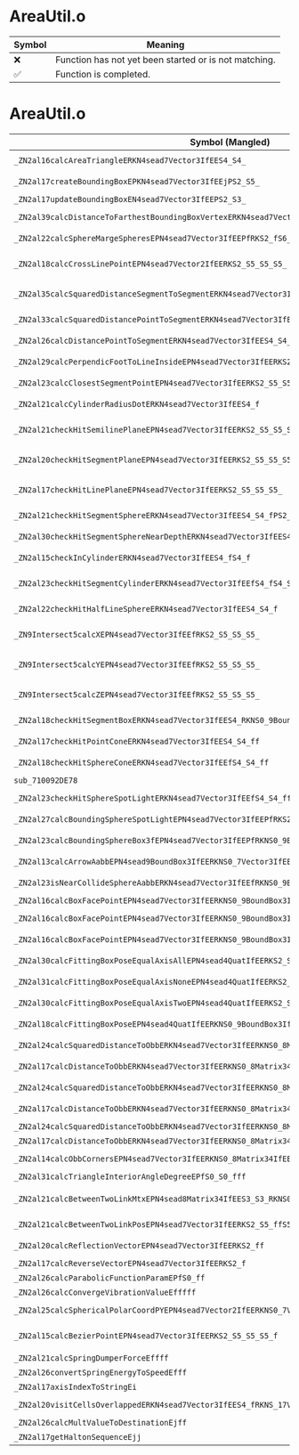 # AreaUtil.o
| Symbol | Meaning 
| ------------- | ------------- 
| :x: | Function has not yet been started or is not matching. 
| :white_check_mark: | Function is completed. 


# AreaUtil.o
| Symbol (Mangled) | Symbol (Demangled) | Decompiled? |
| ------------- |  ------------- | ------------- |
| `_ZN2al16calcAreaTriangleERKN4sead7Vector3IfEES4_S4_` | `al::calcAreaTriangle(sead::Vector3<float> const&,sead::Vector3<float> const&,sead::Vector3<float> const&)` | :x: |
| `_ZN2al17createBoundingBoxEPKN4sead7Vector3IfEEjPS2_S5_` | `al::createBoundingBox(sead::Vector3<float> const*,unsigned int,sead::Vector3<float>*,sead::Vector3<float>*)` | :x: |
| `_ZN2al17updateBoundingBoxEN4sead7Vector3IfEEPS2_S3_` | `al::updateBoundingBox(sead::Vector3<float>,sead::Vector3<float>*,sead::Vector3<float>*)` | :x: |
| `_ZN2al39calcDistanceToFarthestBoundingBoxVertexERKN4sead7Vector3IfEES4_S4_` | `al::calcDistanceToFarthestBoundingBoxVertex(sead::Vector3<float> const&,sead::Vector3<float> const&,sead::Vector3<float> const&)` | :x: |
| `_ZN2al22calcSphereMargeSpheresEPN4sead7Vector3IfEEPfRKS2_fS6_f` | `al::calcSphereMargeSpheres(sead::Vector3<float> *,float *,sead::Vector3<float> const&,float,sead::Vector3<float> const&,float)` | :x: |
| `_ZN2al18calcCrossLinePointEPN4sead7Vector2IfEERKS2_S5_S5_S5_` | `al::calcCrossLinePoint(sead::Vector2<float> *,sead::Vector2<float> const&,sead::Vector2<float> const&,sead::Vector2<float> const&,sead::Vector2<float> const&)` | :x: |
| `_ZN2al35calcSquaredDistanceSegmentToSegmentERKN4sead7Vector3IfEES4_S4_S4_PS2_S5_` | `al::calcSquaredDistanceSegmentToSegment(sead::Vector3<float> const&,sead::Vector3<float> const&,sead::Vector3<float> const&,sead::Vector3<float> const&,sead::Vector3<float>*,sead::Vector3<float>*)` | :x: |
| `_ZN2al33calcSquaredDistancePointToSegmentERKN4sead7Vector3IfEES4_S4_` | `al::calcSquaredDistancePointToSegment(sead::Vector3<float> const&,sead::Vector3<float> const&,sead::Vector3<float> const&)` | :x: |
| `_ZN2al26calcDistancePointToSegmentERKN4sead7Vector3IfEES4_S4_` | `al::calcDistancePointToSegment(sead::Vector3<float> const&,sead::Vector3<float> const&,sead::Vector3<float> const&)` | :x: |
| `_ZN2al29calcPerpendicFootToLineInsideEPN4sead7Vector3IfEERKS2_S5_S5_` | `al::calcPerpendicFootToLineInside(sead::Vector3<float> *,sead::Vector3<float> const&,sead::Vector3<float> const&,sead::Vector3<float> const&)` | :x: |
| `_ZN2al23calcClosestSegmentPointEPN4sead7Vector3IfEERKS2_S5_S5_` | `al::calcClosestSegmentPoint(sead::Vector3<float> *,sead::Vector3<float> const&,sead::Vector3<float> const&,sead::Vector3<float> const&)` | :x: |
| `_ZN2al21calcCylinderRadiusDotERKN4sead7Vector3IfEES4_f` | `al::calcCylinderRadiusDot(sead::Vector3<float> const&,sead::Vector3<float> const&,float)` | :x: |
| `_ZN2al21checkHitSemilinePlaneEPN4sead7Vector3IfEERKS2_S5_S5_S5_` | `al::checkHitSemilinePlane(sead::Vector3<float> *,sead::Vector3<float> const&,sead::Vector3<float> const&,sead::Vector3<float> const&,sead::Vector3<float> const&)` | :x: |
| `_ZN2al20checkHitSegmentPlaneEPN4sead7Vector3IfEERKS2_S5_S5_S5_b` | `al::checkHitSegmentPlane(sead::Vector3<float> *,sead::Vector3<float> const&,sead::Vector3<float> const&,sead::Vector3<float> const&,sead::Vector3<float> const&,bool)` | :x: |
| `_ZN2al17checkHitLinePlaneEPN4sead7Vector3IfEERKS2_S5_S5_S5_` | `al::checkHitLinePlane(sead::Vector3<float> *,sead::Vector3<float> const&,sead::Vector3<float> const&,sead::Vector3<float> const&,sead::Vector3<float> const&)` | :x: |
| `_ZN2al21checkHitSegmentSphereERKN4sead7Vector3IfEES4_S4_fPS2_S5_` | `al::checkHitSegmentSphere(sead::Vector3<float> const&,sead::Vector3<float> const&,sead::Vector3<float> const&,float,sead::Vector3<float>*,sead::Vector3<float>*)` | :x: |
| `_ZN2al30checkHitSegmentSphereNearDepthERKN4sead7Vector3IfEES4_S4_fPS2_S5_` | `al::checkHitSegmentSphereNearDepth(sead::Vector3<float> const&,sead::Vector3<float> const&,sead::Vector3<float> const&,float,sead::Vector3<float>*,sead::Vector3<float>*)` | :x: |
| `_ZN2al15checkInCylinderERKN4sead7Vector3IfEES4_fS4_f` | `al::checkInCylinder(sead::Vector3<float> const&,sead::Vector3<float> const&,float,sead::Vector3<float> const&,float)` | :x: |
| `_ZN2al23checkHitSegmentCylinderERKN4sead7Vector3IfEEfS4_fS4_S4_PS2_S5_` | `al::checkHitSegmentCylinder(sead::Vector3<float> const&,float,sead::Vector3<float> const&,float,sead::Vector3<float> const&,sead::Vector3<float> const&,sead::Vector3<float>*,sead::Vector3<float>*)` | :x: |
| `_ZN2al22checkHitHalfLineSphereERKN4sead7Vector3IfEES4_S4_f` | `al::checkHitHalfLineSphere(sead::Vector3<float> const&,sead::Vector3<float> const&,sead::Vector3<float> const&,float)` | :x: |
| `_ZN9Intersect5calcXEPN4sead7Vector3IfEEfRKS2_S5_S5_S5_` | `Intersect::calcX(sead::Vector3<float> *,float,sead::Vector3<float> const&,sead::Vector3<float> const&,sead::Vector3<float> const&,sead::Vector3<float> const&)` | :x: |
| `_ZN9Intersect5calcYEPN4sead7Vector3IfEEfRKS2_S5_S5_S5_` | `Intersect::calcY(sead::Vector3<float> *,float,sead::Vector3<float> const&,sead::Vector3<float> const&,sead::Vector3<float> const&,sead::Vector3<float> const&)` | :x: |
| `_ZN9Intersect5calcZEPN4sead7Vector3IfEEfRKS2_S5_S5_S5_` | `Intersect::calcZ(sead::Vector3<float> *,float,sead::Vector3<float> const&,sead::Vector3<float> const&,sead::Vector3<float> const&,sead::Vector3<float> const&)` | :x: |
| `_ZN2al18checkHitSegmentBoxERKN4sead7Vector3IfEES4_RKNS0_9BoundBox3IfEEPS2_` | `al::checkHitSegmentBox(sead::Vector3<float> const&,sead::Vector3<float> const&,sead::BoundBox3<float> const&,sead::Vector3<float>*)` | :x: |
| `_ZN2al17checkHitPointConeERKN4sead7Vector3IfEES4_S4_ff` | `al::checkHitPointCone(sead::Vector3<float> const&,sead::Vector3<float> const&,sead::Vector3<float> const&,float,float)` | :x: |
| `_ZN2al18checkHitSphereConeERKN4sead7Vector3IfEEfS4_S4_ff` | `al::checkHitSphereCone(sead::Vector3<float> const&,float,sead::Vector3<float> const&,sead::Vector3<float> const&,float,float)` | :x: |
| `sub_710092DE78` | `` | :x: |
| `_ZN2al23checkHitSphereSpotLightERKN4sead7Vector3IfEEfS4_S4_ff` | `al::checkHitSphereSpotLight(sead::Vector3<float> const&,float,sead::Vector3<float> const&,sead::Vector3<float> const&,float,float)` | :x: |
| `_ZN2al27calcBoundingSphereSpotLightEPN4sead7Vector3IfEEPfRKS2_S6_ff` | `al::calcBoundingSphereSpotLight(sead::Vector3<float> *,float *,sead::Vector3<float> const&,sead::Vector3<float> const&,float,float)` | :x: |
| `_ZN2al23calcBoundingSphereBox3fEPN4sead7Vector3IfEEPfRKNS0_9BoundBox3IfEE` | `al::calcBoundingSphereBox3f(sead::Vector3<float> *,float *,sead::BoundBox3<float> const&)` | :x: |
| `_ZN2al13calcArrowAabbEPN4sead9BoundBox3IfEERKNS0_7Vector3IfEES7_` | `al::calcArrowAabb(sead::BoundBox3<float> *,sead::Vector3<float> const&,sead::Vector3<float> const&)` | :x: |
| `_ZN2al23isNearCollideSphereAabbERKN4sead7Vector3IfEEfRKNS0_9BoundBox3IfEE` | `al::isNearCollideSphereAabb(sead::Vector3<float> const&,float,sead::BoundBox3<float> const&)` | :x: |
| `_ZN2al16calcBoxFacePointEPN4sead7Vector3IfEERKNS0_9BoundBox3IfEEi` | `al::calcBoxFacePoint(sead::Vector3<float> *,sead::BoundBox3<float> const&,int)` | :x: |
| `_ZN2al16calcBoxFacePointEPN4sead7Vector3IfEERKNS0_9BoundBox3IfEEiRKNS0_8Matrix34IfEE` | `al::calcBoxFacePoint(sead::Vector3<float> *,sead::BoundBox3<float> const&,int,sead::Matrix34<float> const&)` | :x: |
| `_ZN2al16calcBoxFacePointEPN4sead7Vector3IfEERKNS0_9BoundBox3IfEEiRKNS0_4QuatIfEERKS2_` | `al::calcBoxFacePoint(sead::Vector3<float> *,sead::BoundBox3<float> const&,int,sead::Quat<float> const&,sead::Vector3<float> const&)` | :x: |
| `_ZN2al30calcFittingBoxPoseEqualAxisAllEPN4sead4QuatIfEERKS2_S5_` | `al::calcFittingBoxPoseEqualAxisAll(sead::Quat<float> *,sead::Quat<float> const&,sead::Quat<float> const&)` | :x: |
| `_ZN2al31calcFittingBoxPoseEqualAxisNoneEPN4sead4QuatIfEERKS2_S5_` | `al::calcFittingBoxPoseEqualAxisNone(sead::Quat<float> *,sead::Quat<float> const&,sead::Quat<float> const&)` | :x: |
| `_ZN2al30calcFittingBoxPoseEqualAxisTwoEPN4sead4QuatIfEERKS2_S5_i` | `al::calcFittingBoxPoseEqualAxisTwo(sead::Quat<float> *,sead::Quat<float> const&,sead::Quat<float> const&,int)` | :x: |
| `_ZN2al18calcFittingBoxPoseEPN4sead4QuatIfEERKNS0_9BoundBox3IfEERKS2_S9_` | `al::calcFittingBoxPose(sead::Quat<float> *,sead::BoundBox3<float> const&,sead::Quat<float> const&,sead::Quat<float> const&)` | :x: |
| `_ZN2al24calcSquaredDistanceToObbERKN4sead7Vector3IfEERKNS0_8Matrix34IfEES4_` | `al::calcSquaredDistanceToObb(sead::Vector3<float> const&,sead::Matrix34<float> const&,sead::Vector3<float> const&)` | :x: |
| `_ZN2al17calcDistanceToObbERKN4sead7Vector3IfEERKNS0_8Matrix34IfEES4_` | `al::calcDistanceToObb(sead::Vector3<float> const&,sead::Matrix34<float> const&,sead::Vector3<float> const&)` | :x: |
| `_ZN2al24calcSquaredDistanceToObbERKN4sead7Vector3IfEERKNS0_8Matrix34IfEES4_RKNS0_9BoundBox3IfEE` | `al::calcSquaredDistanceToObb(sead::Vector3<float> const&,sead::Matrix34<float> const&,sead::Vector3<float> const&,sead::BoundBox3<float> const&)` | :x: |
| `_ZN2al17calcDistanceToObbERKN4sead7Vector3IfEERKNS0_8Matrix34IfEES4_RKNS0_9BoundBox3IfEE` | `al::calcDistanceToObb(sead::Vector3<float> const&,sead::Matrix34<float> const&,sead::Vector3<float> const&,sead::BoundBox3<float> const&)` | :x: |
| `_ZN2al24calcSquaredDistanceToObbERKN4sead7Vector3IfEERKNS0_8Matrix34IfEE` | `al::calcSquaredDistanceToObb(sead::Vector3<float> const&,sead::Matrix34<float> const&)` | :x: |
| `_ZN2al17calcDistanceToObbERKN4sead7Vector3IfEERKNS0_8Matrix34IfEE` | `al::calcDistanceToObb(sead::Vector3<float> const&,sead::Matrix34<float> const&)` | :x: |
| `_ZN2al14calcObbCornersEPN4sead7Vector3IfEERKNS0_8Matrix34IfEERKNS0_9BoundBox3IfEE` | `al::calcObbCorners(sead::Vector3<float> *,sead::Matrix34<float> const&,sead::BoundBox3<float> const&)` | :x: |
| `_ZN2al31calcTriangleInteriorAngleDegreeEPfS0_S0_fff` | `al::calcTriangleInteriorAngleDegree(float *,float *,float *,float,float,float)` | :x: |
| `_ZN2al21calcBetweenTwoLinkMtxEPN4sead8Matrix34IfEES3_S3_RKNS0_7Vector3IfEES7_ff` | `al::calcBetweenTwoLinkMtx(sead::Matrix34<float> *,sead::Matrix34<float> *,sead::Matrix34<float> *,sead::Vector3<float> const&,sead::Vector3<float> const&,float,float)` | :x: |
| `_ZN2al21calcBetweenTwoLinkPosEPN4sead7Vector3IfEERKS2_S5_ffS5_` | `al::calcBetweenTwoLinkPos(sead::Vector3<float> *,sead::Vector3<float> const&,sead::Vector3<float> const&,float,float,sead::Vector3<float> const&)` | :x: |
| `_ZN2al20calcReflectionVectorEPN4sead7Vector3IfEERKS2_ff` | `al::calcReflectionVector(sead::Vector3<float> *,sead::Vector3<float> const&,float,float)` | :x: |
| `_ZN2al17calcReverseVectorEPN4sead7Vector3IfEERKS2_f` | `al::calcReverseVector(sead::Vector3<float> *,sead::Vector3<float> const&,float)` | :x: |
| `_ZN2al26calcParabolicFunctionParamEPfS0_ff` | `al::calcParabolicFunctionParam(float *,float *,float,float)` | :x: |
| `_ZN2al26calcConvergeVibrationValueEfffff` | `al::calcConvergeVibrationValue(float,float,float,float,float)` | :x: |
| `_ZN2al25calcSphericalPolarCoordPYEPN4sead7Vector2IfEERKNS0_7Vector3IfEES7_S7_` | `al::calcSphericalPolarCoordPY(sead::Vector2<float> *,sead::Vector3<float> const&,sead::Vector3<float> const&,sead::Vector3<float> const&)` | :x: |
| `_ZN2al15calcBezierPointEPN4sead7Vector3IfEERKS2_S5_S5_S5_f` | `al::calcBezierPoint(sead::Vector3<float> *,sead::Vector3<float> const&,sead::Vector3<float> const&,sead::Vector3<float> const&,sead::Vector3<float> const&,float)` | :x: |
| `_ZN2al21calcSpringDumperForceEffff` | `al::calcSpringDumperForce(float,float,float,float)` | :x: |
| `_ZN2al26convertSpringEnergyToSpeedEfff` | `al::convertSpringEnergyToSpeed(float,float,float)` | :x: |
| `_ZN2al17axisIndexToStringEi` | `al::axisIndexToString(int)` | :x: |
| `_ZN2al20visitCellsOverlappedERKN4sead7Vector3IfEES4_fRKNS_17VisitCellCallBackE` | `al::visitCellsOverlapped(sead::Vector3<float> const&,sead::Vector3<float> const&,float,al::VisitCellCallBack const&)` | :x: |
| `_ZN2al26calcMultValueToDestinationEjff` | `al::calcMultValueToDestination(unsigned int,float,float)` | :x: |
| `_ZN2al17getHaltonSequenceEjj` | `al::getHaltonSequence(unsigned int,unsigned int)` | :x: |
